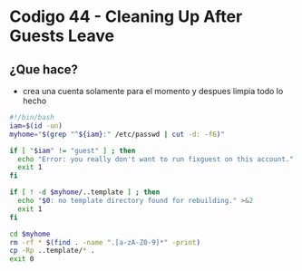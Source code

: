 # Codigo 44 - Cleaning Up After Guests Leave
## ¿Que hace?
- crea una cuenta solamente para el momento y despues limpia todo lo hecho

```bash
#!/bin/bash
iam=$(id -un)
myhome="$(grep "^${iam}:" /etc/passwd | cut -d: -f6)"

if [ "$iam" != "guest" ] ; then
  echo "Error: you really don't want to run fixguest on this account." >&2
  exit 1
fi

if [ ! -d $myhome/..template ] ; then
  echo "$0: no template directory found for rebuilding." >&2
  exit 1
fi

cd $myhome
rm -rf * $(find . -name ".[a-zA-Z0-9]*" -print)
cp -Rp ..template/* .
exit 0
```